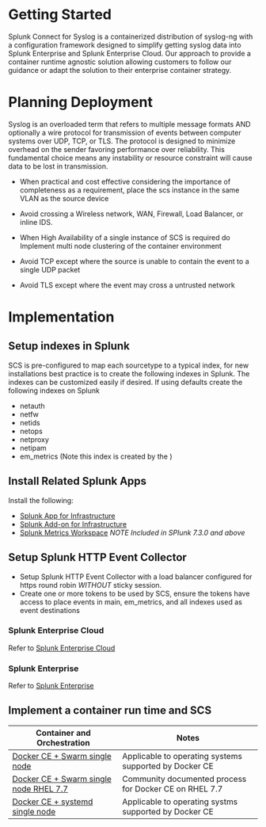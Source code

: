 # Getting Started

Splunk Connect for Syslog is a containerized distribution of syslog-ng with a configuration framework
designed to simplify getting syslog data into Splunk Enterprise and Splunk Enterprise Cloud. Our approach
to provide a container runtime agnostic solution allowing customers to follow our guidance or adapt the solution
to their enterprise container strategy.


# Planning Deployment

Syslog is an overloaded term that refers to multiple message formats AND optionally a wire protocol for
transmission of events between computer systems over UDP, TCP, or TLS. The protocol is designed to minimize
overhead on the sender favoring performance over reliability. This fundamental choice means any instability
or resource constraint will cause data to be lost in transmission.

* When practical and cost effective considering the importance of completeness as a requirement, place the scs
instance in the same VLAN as the source device

* Avoid crossing a Wireless network, WAN, Firewall, Load Balancer, or inline IDS.
* When High Availability of a single instance of SCS is required do Implement multi node clustering of the container 
environment
* Avoid TCP except where the source is unable to contain the event to a single UDP packet
* Avoid TLS except where the event may cross a untrusted network


# Implementation

## Setup indexes in Splunk

SCS is pre-configured to map each sourcetype to a typical index, for new installations best practice is to create the following
indexes in Splunk. The indexes can be customized easily if desired. If using defaults create the following indexes on Splunk

* netauth
* netfw
* netids
* netops
* netproxy
* netipam
* em_metrics (Note this index is created by the )

## Install Related Splunk Apps

Install the following:

* [Splunk App for Infrastructure](https://splunkbase.splunk.com/app/3975/)
* [Splunk Add-on for Infrastructure](https://splunkbase.splunk.com/app/4217/)
* [Splunk Metrics Workspace](https://splunkbase.splunk.com/app/4192/) *NOTE Included in SPlunk 7.3.0 and above* 

## Setup Splunk HTTP Event Collector

- Setup Splunk HTTP Event Collector with a load balancer configured for https round robin *WITHOUT* sticky session.
- Create one or more tokens to be used by SCS, ensure the tokens have access to place events in main, em_metrics, and all indexes used as event destinations
 
### Splunk Enterprise Cloud

Refer to [Splunk Enterprise Cloud](http://docs.splunk.com/Documentation/Splunk/7.3.1/Data/UsetheHTTPEventCollector#Configure_HTTP_Event_Collector_on_managed_Splunk_Cloud)

### Splunk Enterprise

Refer to [Splunk Enterprise](http://dev.splunk.com/view/event-collector/SP-CAAAE6Q)

## Implement a container run time and SCS

| Container and Orchestration | Notes |
|-----------------------------|-------|
| [Docker CE + Swarm single node](gettingstarted/docker-swarm-general.md) | Applicable to operating systems supported by Docker CE  
| [Docker CE + Swarm single node RHEL 7.7](gettingstarted/docker-swarm-rhel7.md) | Community documented process for Docker CE on RHEL 7.7 |
| [Docker CE + systemd single node](gettingstarted/docker-systemd-general.md) | Applicable to operating systms supported by Docker CE |
